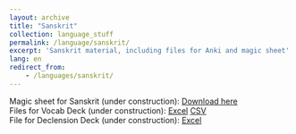 ```yaml
---
layout: archive
title: "Sanskrit"
collection: language_stuff
permalink: /language/sanskrit/
excerpt: 'Sanskrit material, including files for Anki and magic sheet'
lang: en
redirect_from: 
    - /languages/sanskrit/
---
```

Magic sheet for Sanskrit (under construction): 
[Download here](https://argilfea.github.io/philippethemedicalphysicist.github.io/files/Languages/Sanskrit_Magic_Sheet_v3.pdf)<br>
Files for Vocab Deck (under construction):
[Excel](https://argilfea.github.io/philippethemedicalphysicist.github.io/files/Languages/Sanskrit_Anki.xlsx)
[CSV](https://argilfea.github.io/philippethemedicalphysicist.github.io/files/Languages/Sanskrit_Anki_v9.csv)<br>
File for Declension Deck (under construction):
[Excel](https://argilfea.github.io/philippethemedicalphysicist.github.io/files/Languages/Sanskrit_Declension.xlsx)<br>
